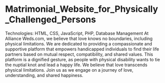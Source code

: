 # Matrimonial_Website_for_Physically_Challenged_Persons

Technologies: HTML, CSS, JavaScript, PHP, Database Management
At Alliance Weds.com, we believe that love knows no boundaries, including physical limitations. We are dedicated to providing a compassionate and supportive platform that empowers handicapped individuals to find their life partners based on mutual respect, compatibility, and shared values. This platform is a dignified gesture, as people with physical disability wants to tie the nuptial knot and lead a happy life. We believe that love transcends physical limitations. Join us as we engage on a journey of love, understanding, and shared happiness.
